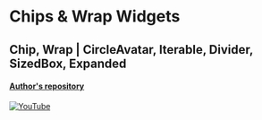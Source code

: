 # Chips & Wrap Widgets
## Chip, Wrap | CircleAvatar, Iterable, Divider, SizedBox, Expanded
#### [Author's repository](https://github.com/TheTechDesigner/Chip-Wrap)

[![YouTube](https://img.youtube.com/vi/x3HP_oPL6WA/0.jpg)](https://youtu.be/x3HP_oPL6WA "Chip, Wrap | CircleAvatar, Iterable, Divider, SizedBox, Expanded")